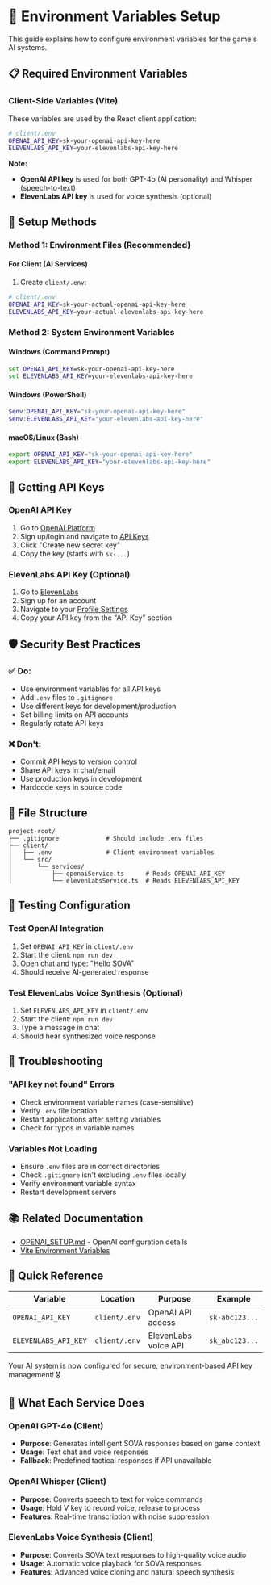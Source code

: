# 🔧 Environment Variables Setup

This guide explains how to configure environment variables for the game's AI systems.

## 📋 Required Environment Variables

### Client-Side Variables (Vite)
These variables are used by the React client application:

```bash
# client/.env
OPENAI_API_KEY=sk-your-openai-api-key-here
ELEVENLABS_API_KEY=your-elevenlabs-api-key-here
```

**Note:** 
- **OpenAI API key** is used for both GPT-4o (AI personality) and Whisper (speech-to-text)
- **ElevenLabs API key** is used for voice synthesis (optional)

## 🚀 Setup Methods

### Method 1: Environment Files (Recommended)

#### For Client (AI Services)
1. Create `client/.env`:
```bash
# client/.env
OPENAI_API_KEY=sk-your-actual-openai-api-key-here
ELEVENLABS_API_KEY=your-actual-elevenlabs-api-key-here
```

### Method 2: System Environment Variables

#### Windows (Command Prompt)
```cmd
set OPENAI_API_KEY=sk-your-openai-api-key-here
set ELEVENLABS_API_KEY=your-elevenlabs-api-key-here
```

#### Windows (PowerShell)
```powershell
$env:OPENAI_API_KEY="sk-your-openai-api-key-here"
$env:ELEVENLABS_API_KEY="your-elevenlabs-api-key-here"
```

#### macOS/Linux (Bash)
```bash
export OPENAI_API_KEY="sk-your-openai-api-key-here"
export ELEVENLABS_API_KEY="your-elevenlabs-api-key-here"
```

## 🔑 Getting API Keys

### OpenAI API Key
1. Go to [OpenAI Platform](https://platform.openai.com/)
2. Sign up/login and navigate to [API Keys](https://platform.openai.com/api-keys)
3. Click "Create new secret key"
4. Copy the key (starts with `sk-...`)

### ElevenLabs API Key (Optional)
1. Go to [ElevenLabs](https://elevenlabs.io/)
2. Sign up for an account
3. Navigate to your [Profile Settings](https://elevenlabs.io/profile)
4. Copy your API key from the "API Key" section

## 🛡️ Security Best Practices

### ✅ Do:
- Use environment variables for all API keys
- Add `.env` files to `.gitignore`
- Use different keys for development/production
- Set billing limits on API accounts
- Regularly rotate API keys

### ❌ Don't:
- Commit API keys to version control
- Share API keys in chat/email
- Use production keys in development
- Hardcode keys in source code

## 📁 File Structure

```
project-root/
├── .gitignore             # Should include .env files
├── client/
│   ├── .env               # Client environment variables
│   └── src/
│       └── services/
│           ├── openaiService.ts      # Reads OPENAI_API_KEY
│           └── elevenLabsService.ts  # Reads ELEVENLABS_API_KEY
```

## 🧪 Testing Configuration

### Test OpenAI Integration
1. Set `OPENAI_API_KEY` in `client/.env`
2. Start the client: `npm run dev`
3. Open chat and type: "Hello SOVA"
4. Should receive AI-generated response

### Test ElevenLabs Voice Synthesis (Optional)
1. Set `ELEVENLABS_API_KEY` in `client/.env`
2. Start the client: `npm run dev`
3. Type a message in chat
4. Should hear synthesized voice response

## 🐛 Troubleshooting

### "API key not found" Errors
- Check environment variable names (case-sensitive)
- Verify `.env` file location
- Restart applications after setting variables
- Check for typos in variable names

### Variables Not Loading
- Ensure `.env` files are in correct directories
- Check `.gitignore` isn't excluding `.env` files locally
- Verify environment variable syntax
- Restart development servers

## 📚 Related Documentation

- [OPENAI_SETUP.md](./OPENAI_SETUP.md) - OpenAI configuration details
- [Vite Environment Variables](https://vitejs.dev/guide/env-and-mode.html)

## 🎯 Quick Reference

| Variable | Location | Purpose | Example |
|----------|----------|---------|---------|
| `OPENAI_API_KEY` | `client/.env` | OpenAI API access | `sk-abc123...` |
| `ELEVENLABS_API_KEY` | `client/.env` | ElevenLabs voice API | `sk_abc123...` |

Your AI system is now configured for secure, environment-based API key management! 🎖️

## 🎯 What Each Service Does

### OpenAI GPT-4o (Client)
- **Purpose**: Generates intelligent SOVA responses based on game context
- **Usage**: Text chat and voice responses
- **Fallback**: Predefined tactical responses if API unavailable

### OpenAI Whisper (Client)
- **Purpose**: Converts speech to text for voice commands
- **Usage**: Hold V key to record voice, release to process
- **Features**: Real-time transcription with noise suppression

### ElevenLabs Voice Synthesis (Client)
- **Purpose**: Converts SOVA text responses to high-quality voice audio
- **Usage**: Automatic voice playback for SOVA responses
- **Features**: Advanced voice cloning and natural speech synthesis 